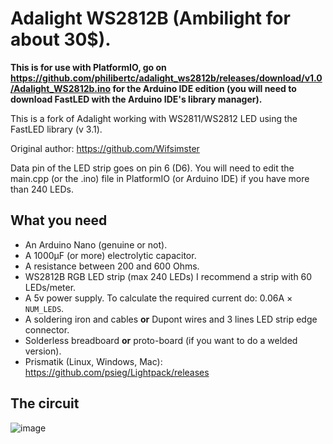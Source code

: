 # Adalight WS2812B (Ambilight for about 30$).
**This is for use with PlatformIO, go on https://github.com/philibertc/adalight_ws2812b/releases/download/v1.0/Adalight_WS2812b.ino for the Arduino IDE edition (you will need to download FastLED with the Arduino IDE's library manager).**

This is a fork of Adalight working with WS2811/WS2812 LED using the FastLED library (v 3.1).

Original author: https://github.com/Wifsimster

Data pin of the LED strip goes on pin 6 (D6). You will need to edit the main.cpp (or the .ino) file in PlatformIO (or Arduino IDE) if you have more than 240 LEDs.

## What you need
- An Arduino Nano (genuine or not).
- A 1000µF (or more) electrolytic capacitor.
- A resistance between 200 and 600 Ohms.
- WS2812B RGB LED strip (max 240 LEDs) I recommend a strip with 60 LEDs/meter.
- A 5v power supply. To calculate the required current do: 0.06A × `NUM_LEDS`.
- A soldering iron and cables **or** Dupont wires and 3 lines LED strip edge connector.
- Solderless breadboard **or** proto-board (if you want to do a welded version).
- Prismatik (Linux, Windows, Mac): https://github.com/psieg/Lightpack/releases

## The circuit
![image](https://user-images.githubusercontent.com/57588282/112475769-76453500-8d71-11eb-9e01-6321eb142ff7.png)
